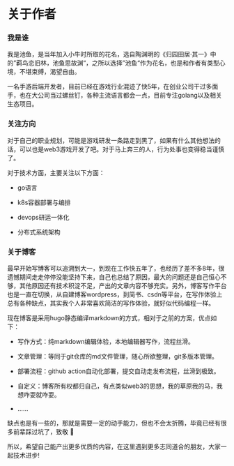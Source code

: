 # 关于作者


### 我是谁

我是池鱼，是当年加入小牛时所取的花名，选自陶渊明的《归园田居·其一》中的”羁鸟恋旧林，池鱼思故渊“，之所以选择”池鱼“作为花名，也是和作者有类型心境，不堪束缚，渴望自由。

一名手游后端开发者，目前已经在游戏行业混迹了快5年，在创业公司干过多面手，也在大公司当过螺丝钉，各种主流语言都会一点，目前专注golang以及相关生态项目。

### 关注方向

对于自己的职业规划，可能是游戏研发一条路走到黑了，如果有什么其他想法的话，可以也是web3游戏开发了吧。对于马上奔三的人，行为处事也变得稳当谨慎了。

对于技术方面，主要关注以下方面：

* go语言

* k8s容器部署与编排

* devops研运一体化

* 分布式系统架构

### 关于博客

最早开始写博客可以追溯到大一，到现在工作快五年了，也经历了差不多8年，很遗憾期间走走停停没能坚持下来，自己也总结了原因，最大的问题还是自己恒心不够，其他原因还有技术积淀不足，产出的文章内容不够充实。另外，博客写作平台也是一直在切换，从自建博客wordpress，到简书、csdn等平台，在写作体验上总有各种缺点，其实我个人非常喜欢简洁的写作体验，就好似代码编程一样。

现在博客是采用hugo静态编译markdown的方式，相对于之前的方案，优点如下：

* 写作方式：纯markdown编辑体验，本地编辑器写作，流程丝滑。

* 文章管理：等同于git仓库的md文件管理，随心所欲整理，git多版本管理。

* 部署流程：github action自动化部署，提交自动走发布流程，丝滑到极致。

* 自定义：博客所有权都归自己，有点类似web3的思想，我的草原我的马，我想咋耍就咋耍。

* ......

缺点也是有一些的，那就是需要一定的动手能力，但也不会太折腾，毕竟已经有很多前辈踩过坑了，致敬 :clap:

所以，希望自己能产出更多优质的内容，在这里遇到更多志同道合的朋友，大家一起技术进步!

